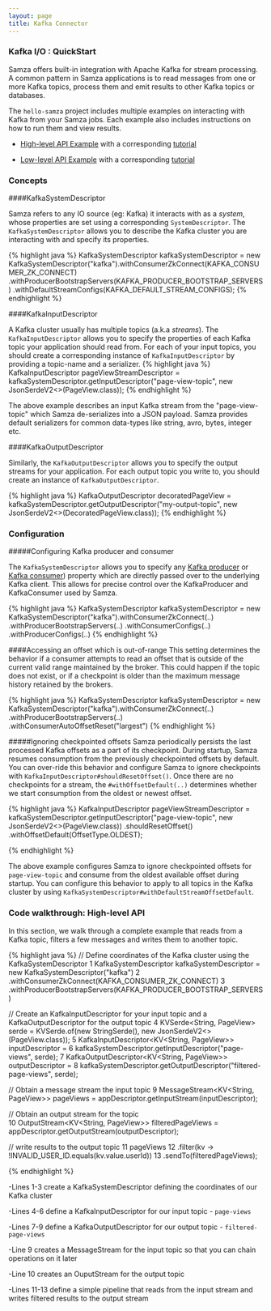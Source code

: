 ```yaml
---
layout: page
title: Kafka Connector
---
```

<!--
   Licensed to the Apache Software Foundation (ASF) under one or more
   contributor license agreements.  See the NOTICE file distributed with
   this work for additional information regarding copyright ownership.
   The ASF licenses this file to You under the Apache License, Version 2.0
   (the "License"); you may not use this file except in compliance with
   the License.  You may obtain a copy of the License at

       http://www.apache.org/licenses/LICENSE-2.0

   Unless required by applicable law or agreed to in writing, software
   distributed under the License is distributed on an "AS IS" BASIS,
   WITHOUT WARRANTIES OR CONDITIONS OF ANY KIND, either express or implied.
   See the License for the specific language governing permissions and
   limitations under the License.
-->

### Kafka I/O : QuickStart
Samza offers built-in integration with Apache Kafka for stream processing. A common pattern in Samza applications is to read messages from one or more Kafka topics, process them and emit results to other Kafka topics or databases.

The `hello-samza` project includes multiple examples on interacting with Kafka from your Samza jobs. Each example also includes instructions on how to run them and view results. 

- [High-level API Example](https://github.com/apache/samza-hello-samza/blob/latest/src/main/java/samza/examples/cookbook/FilterExample.java) with a corresponding [tutorial](/learn/documentation/{{site.version}}/deployment/yarn.html#starting-your-application-on-yarn)

- [Low-level API Example](https://github.com/apache/samza-hello-samza/blob/latest/src/main/java/samza/examples/wikipedia/task/application/WikipediaParserTaskApplication.java) with a corresponding [tutorial](https://github.com/apache/samza-hello-samza#hello-samza)


### Concepts

####KafkaSystemDescriptor

Samza refers to any IO source (eg: Kafka) it interacts with as a _system_, whose properties are set using a corresponding `SystemDescriptor`. The `KafkaSystemDescriptor` allows you to describe the Kafka cluster you are interacting with and specify its properties. 

{% highlight java %}
    KafkaSystemDescriptor kafkaSystemDescriptor =
        new KafkaSystemDescriptor("kafka").withConsumerZkConnect(KAFKA_CONSUMER_ZK_CONNECT)
            .withProducerBootstrapServers(KAFKA_PRODUCER_BOOTSTRAP_SERVERS)
            .withDefaultStreamConfigs(KAFKA_DEFAULT_STREAM_CONFIGS);
{% endhighlight %}


####KafkaInputDescriptor

A Kafka cluster usually has multiple topics (a.k.a _streams_). The `KafkaInputDescriptor` allows you to specify the properties of each Kafka topic your application should read from. For each of your input topics, you should create a corresponding instance of `KafkaInputDescriptor`
by providing a topic-name and a serializer.
{% highlight java %}
    KafkaInputDescriptor<PageView> pageViewStreamDescriptor = kafkaSystemDescriptor.getInputDescriptor("page-view-topic", new JsonSerdeV2<>(PageView.class));
{% endhighlight %}

The above example describes an input Kafka stream from the "page-view-topic" which Samza de-serializes into a JSON payload. Samza provides default serializers for common data-types like string, avro, bytes, integer etc.
 
####KafkaOutputDescriptor

Similarly, the `KafkaOutputDescriptor` allows you to specify the output streams for your application. For each output topic you write to, you should create an instance of `KafkaOutputDescriptor`.

{% highlight java %}
    KafkaOutputDescriptor<DecoratedPageView> decoratedPageView = kafkaSystemDescriptor.getOutputDescriptor("my-output-topic", new JsonSerdeV2<>(DecoratedPageView.class));
{% endhighlight %}


### Configuration

#####Configuring Kafka producer and consumer
 
The `KafkaSystemDescriptor` allows you to specify any [Kafka producer](https://kafka.apache.org/documentation/#producerconfigs) or [Kafka consumer](https://kafka.apache.org/documentation/#consumerconfigs)) property which are directly passed over to the underlying Kafka client. This allows for 
precise control over the KafkaProducer and KafkaConsumer used by Samza. 

{% highlight java %}
    KafkaSystemDescriptor kafkaSystemDescriptor =
        new KafkaSystemDescriptor("kafka").withConsumerZkConnect(..)
            .withProducerBootstrapServers(..)
            .withConsumerConfigs(..)
            .withProducerConfigs(..)
{% endhighlight %}


####Accessing an offset which is out-of-range
This setting determines the behavior if a consumer attempts to read an offset that is outside of the current valid range maintained by the broker. This could happen if the topic does not exist, or if a checkpoint is older than the maximum message history retained by the brokers. 

{% highlight java %}
    KafkaSystemDescriptor kafkaSystemDescriptor =
        new KafkaSystemDescriptor("kafka").withConsumerZkConnect(..)
            .withProducerBootstrapServers(..)
            .withConsumerAutoOffsetReset("largest")
{% endhighlight %}


#####Ignoring checkpointed offsets
Samza periodically persists the last processed Kafka offsets as a part of its checkpoint. During startup, Samza resumes consumption from the previously checkpointed offsets by default. You can over-ride this behavior and configure Samza to ignore checkpoints with `KafkaInputDescriptor#shouldResetOffset()`.
Once there are no checkpoints for a stream, the `#withOffsetDefault(..)` determines whether we start consumption from the oldest or newest offset. 

{% highlight java %}
KafkaInputDescriptor<PageView> pageViewStreamDescriptor = 
    kafkaSystemDescriptor.getInputDescriptor("page-view-topic", new JsonSerdeV2<>(PageView.class)) 
        .shouldResetOffset()
        .withOffsetDefault(OffsetType.OLDEST);

{% endhighlight %}

The above example configures Samza to ignore checkpointed offsets for `page-view-topic` and consume from the oldest available offset during startup. You can configure this behavior to apply to all topics in the Kafka cluster by using `KafkaSystemDescriptor#withDefaultStreamOffsetDefault`.

 

### Code walkthrough: High-level API

In this section, we walk through a complete example that reads from a Kafka topic, filters a few messages and writes them to another topic.

{% highlight java %}
// Define coordinates of the Kafka cluster using the KafkaSystemDescriptor
1    KafkaSystemDescriptor kafkaSystemDescriptor = new KafkaSystemDescriptor("kafka")
2        .withConsumerZkConnect(KAFKA_CONSUMER_ZK_CONNECT)
3        .withProducerBootstrapServers(KAFKA_PRODUCER_BOOTSTRAP_SERVERS)

// Create an KafkaInputDescriptor for your input topic and a KafkaOutputDescriptor for the output topic 
4    KVSerde<String, PageView> serde = KVSerde.of(new StringSerde(), new JsonSerdeV2<>(PageView.class));
5    KafkaInputDescriptor<KV<String, PageView>> inputDescriptor =
6        kafkaSystemDescriptor.getInputDescriptor("page-views", serde);
7    KafkaOutputDescriptor<KV<String, PageView>> outputDescriptor =
8        kafkaSystemDescriptor.getOutputDescriptor("filtered-page-views", serde);


// Obtain a message stream the input topic
9    MessageStream<KV<String, PageView>> pageViews = appDescriptor.getInputStream(inputDescriptor);

// Obtain an output stream for the topic    
10    OutputStream<KV<String, PageView>> filteredPageViews = appDescriptor.getOutputStream(outputDescriptor);

// write results to the output topic
11    pageViews
12       .filter(kv -> !INVALID_USER_ID.equals(kv.value.userId))
13       .sendTo(filteredPageViews);

{% endhighlight %}

-Lines 1-3 create a KafkaSystemDescriptor defining the coordinates of our Kafka cluster

-Lines 4-6 define a KafkaInputDescriptor for our input topic - `page-views`

-Lines 7-9 define a KafkaOutputDescriptor for our output topic - `filtered-page-views`

-Line 9 creates a MessageStream for the input topic so that you can chain operations on it later

-Line 10 creates an OuputStream for the output topic

-Lines 11\-13 define a simple pipeline that reads from the input stream and writes filtered results to the output stream